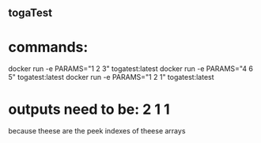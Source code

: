 ## togaTest
# commands:
docker run -e PARAMS="1 2 3" togatest:latest
docker run -e PARAMS="4 6 5" togatest:latest
docker run -e PARAMS="1 2 1" togatest:latest

# outputs need to be: 2  1  1
because theese are the peek indexes of theese arrays
